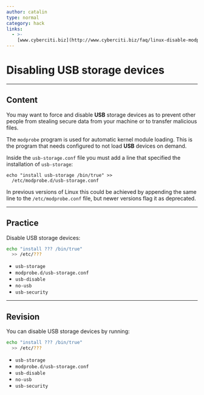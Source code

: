 ```yaml
---
author: catalin
type: normal
category: hack
links:
  - >-
    [www.cyberciti.biz](http://www.cyberciti.biz/faq/linux-disable-modprobe-loading-of-usb-storage-driver/){website}
---
```


# Disabling **USB** storage devices


---

## Content

You may want to force and disable **USB** storage devices as to prevent other people from stealing secure data from your machine or to transfer malicious files.

The `modprobe` program is used for automatic kernel module loading. This is the program that needs configured to not load **USB** devices on demand.

Inside the `usb-storage.conf` file you must add a line that specified the installation of `usb-storage`:

```plain-text
echo "install usb-storage /bin/true" >>
  /etc/modprobe.d/usb-storage.conf
```

In previous versions of Linux this could be achieved by appending the same line to the `/etc/modprobe.conf` file, but newer versions flag it as deprecated.


---

## Practice

Disable USB storage devices:

```bash
echo "install ??? /bin/true"  
  >> /etc/???
```

- `usb-storage`
- `modprobe.d/usb-storage.conf`
- `usb-disable`
- `no-usb`
- `usb-security`


---

## Revision

You can disable USB storage devices by running:

```bash
echo "install ??? /bin/true"  
  >> /etc/???
```

- `usb-storage`
- `modprobe.d/usb-storage.conf`
- `usb-disable`
- `no-usb`
- `usb-security`
